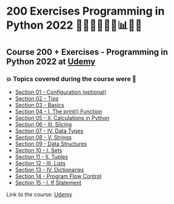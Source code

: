 # 200 Exercises Programming in Python 2022 👩🏻‍💻🤯🐍🤖📊🎲💽
## Course 200 + Exercises - Programming in Python 2022 at [Udemy](https://www.udemy.com/course/200-exercises-programming-in-python-from-a-to-z/)
### 💥 Topics covered during the course were 🚀
- [Section 01 - Configuration (optional)](https://github.com/romulovieira777/200_Exercises_Programming_in_Python_2022/tree/main/Section_01_Configuration_optional)
- [Section 02 - Tips](https://github.com/romulovieira777/200_Exercises_Programming_in_Python_2022/tree/main/Section_02_Tips)
- [Section 03 - Basics](https://github.com/romulovieira777/200_Exercises_Programming_in_Python_2022/tree/main/Section_03_Basics)
- [Section 04 - I. The print() Function](https://github.com/romulovieira777/200_Exercises_Programming_in_Python_2022/tree/main/Section_04_I_The_Print_Function)
- [Section 05 - II. Calculations in Python](https://github.com/romulovieira777/200_Exercises_Programming_in_Python_2022/tree/main/Section_05_II_Calculations_in_Python)
- [Section 06 - III. Slicing](https://github.com/romulovieira777/200_Exercises_Programming_in_Python_2022/tree/main/Section_06_III_Slicing)
- [Section 07 - IV. Data Types](https://github.com/romulovieira777/200_Exercises_Programming_in_Python_2022/tree/main/Section_07_IV_Data_Types)
- [Section 08 - V. Strings](https://github.com/romulovieira777/200_Exercises_Programming_in_Python_2022/tree/main/Section_08_V_Strings)
- [Section 09 - Data Structures](https://github.com/romulovieira777/200_Exercises_Programming_in_Python_2022/tree/main/Section_09_Data_Structures)
- [Section 10 - I. Sets](https://github.com/romulovieira777/200_Exercises_Programming_in_Python_2022/tree/main/Section_10_I_Sets)
- [Section 11 - II. Tuples](https://github.com/romulovieira777/200_Exercises_Programming_in_Python_2022/tree/main/Section_11_II_Tuples)
- [Section 12 - III. Lists](https://github.com/romulovieira777/200_Exercises_Programming_in_Python_2022/tree/main/Section_12_III_Lists)
- [Section 13 - IV. Dictionaries](https://github.com/romulovieira777/200_Exercises_Programming_in_Python_2022/tree/main/Section_13_IV_Dictionaries)
- [Section 14 - Program Flow Control](https://github.com/romulovieira777/200_Exercises_Programming_in_Python_2022/tree/main/Section_14_Program_Flow_Control)
- [Section 15 - I. If Statement]()

Link to the course: [Udemy](https://www.udemy.com/course/200-exercises-programming-in-python-from-a-to-z/)